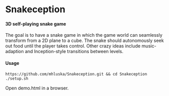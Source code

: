 Snakeception
============

#### 3D self-playing snake game ####
The goal is to have a snake game in which the game world can seamlessly 
transform from a 2D plane to a cube. The snake should autonomously seek out 
food until the player takes control. Other crazy ideas include music-adaption 
and Inception-style transitions between levels.

#### Usage ####
    https://github.com/mhluska/Snakeception.git && cd Snakeception
    ./setup.sh

Open demo.html in a browser.
